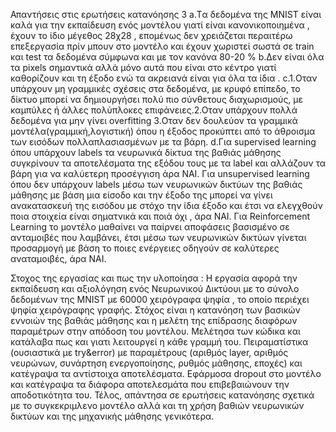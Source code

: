 Απαντήσεις στις ερωτήσεις κατανόησης 3
a.Tα δεδομένα της MNIST είναι καλά για την εκπαίδευση ενός μοντέλου γιατί είναι κανονικοποιημένα , έχουν το ίδιο μέγεθος 28χ28 , επομένως δεν χρειάζεται περαιτέρω επεξεργασία πρίν μπουν στο μοντέλο και έχουν χωριστεί σωστά σε train και test τα δεδομένα σύμφωνα και με τον κανόνα 80-20 %
b.Δεν είναι όλα τα pixels σημαντικά αλλά μόνο αυτά που είναι στο κέντρο γιατί καθορίζουν και τη έξοδο ενώ τα ακρειανά είναι για όλα τα ίδια .
c.1.Οταν υπάρχουν μη γραμμικές σχέσεις στα δεδομένα, με κρυφό επίπεδο, το δίκτυο μπορεί να δημιουργήσει πολύ πιο σύνθετους διαχωρισμούς, με καμπύλες ή άλλες πολύπλοκες επιφάνειες.2.Οταν υπάρχουν πολλά δεδομένα για μην γίνει overfitting 3.Οταν δεν δουλεύον τα γραμμικά μοντέλα(γραμμική,λογιστική) όπου η έξοδος προκύπτει από το άθροισμα των εισόδων πολλαπλασιασμένων με τα βάρη.
d.Για supervised learning όπου υπάρχουν labels τα νευρωνικά δίκτυα της βαθιάς μάθησης συγκρίνουν τα αποτελέσματα της εξόδου τους με τα label και αλλάζουν τα βάρη για να καλύετερη προσέγγιση άρα ΝΑΙ.
Για unsupervised learning όπου δεν υπάρχουν labels μέσω των νευρωνικών δικτύων της βαθιάς μάθησης με βάση μια είσοδο και την έξοδο της μπορεί να γίνει ανακατασκευή της εισόδου με στόχο την ίδια έξοδο και έτσι να ελεγχθούν ποια στοιχεία είναι σηματνικά και ποιά όχι , άρα ΝΑΙ.
Για Reinforcement Learning το μοντέλο μαθαίνει να παίρνει αποφάσεις βασισμένο σε ανταμοιβές που λαμβάνει, έτσι μέσω των νευρωνικών δικτύων γίνεται προσαρμογή με βάση το ποιες ενέργειες οδηγούν σε καλύτερες αναταμοιβές, άρα ΝΑΙ.

Στοχος της εργασίας και πως την υλοποίησα : 
Η εργασία αφορά την εκπαίδευση και αξιολόγηση ενός Νευρωνικού Δικτύουι με το σύνολο δεδομένων της MNIST με 60000 χειρόγραφα ψηφία , το οποίο περιέχει ψηφία χειρόγραφης γραφής. Στόχος είναι η κατανόηση των βασικών εννοιών της βαθιάς μάθησης και η μελέτη της επίδρασης διαφόρων παραμέτρων στην απόδοση του μοντέλου.
Μελέτησα των κώδικα και κατάλαβα πως και γιατι λειτουργεί η κάθε γραμμή του. Πειραματίστικα (ουσιαστικά με try&error) με παραμέτρους (αριθμός layer, αριθμός νευρώνων, συνάρτηση ενεργοποίησης, ρυθμός μάθησης, εποχές) και κατέγραψα τα αντίστοιχα αποτελέσματα. Εφάρμοσα dropout στο μοντέλο και κατέγραψα τα διάφορα αποτελεσμάτα που επιβεβαιώνουν την αποδοτικότητα του. Τέλος, απάντησα σε ερωτήσεις κατανόησης σχετικά με το συγκεκριμλενο μοντέλο αλλά και τη χρήση βαθιών νευρωνικών δικτύων και της μηχανικής μάθησης γενικότερα.
